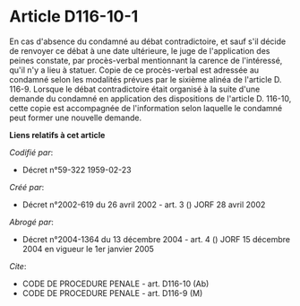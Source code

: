 # Article D116-10-1

En cas d'absence du condamné au débat contradictoire, et sauf s'il décide de renvoyer ce débat à une date ultérieure, le juge
de l'application des peines constate, par procès-verbal mentionnant la carence de l'intéressé, qu'il n'y a lieu à statuer.
Copie de ce procès-verbal est adressée au condamné selon les modalités prévues par le sixième alinéa de l'article D. 116-9.
Lorsque le débat contradictoire était organisé à la suite d'une demande du condamné en application des dispositions de
l'article D. 116-10, cette copie est accompagnée de l'information selon laquelle le condamné peut former une nouvelle
demande.

**Liens relatifs à cet article**

_Codifié par_:

  - Décret n°59-322 1959-02-23

_Créé par_:

  - Décret n°2002-619 du 26 avril 2002 - art. 3 () JORF 28 avril 2002

_Abrogé par_:

  - Décret n°2004-1364 du 13 décembre 2004 - art. 4 () JORF 15 décembre 2004 en vigueur le 1er janvier 2005

_Cite_:

  - CODE DE PROCEDURE PENALE - art. D116-10 (Ab)
  - CODE DE PROCEDURE PENALE - art. D116-9 (M)
